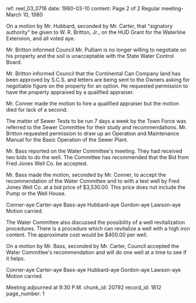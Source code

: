 ref: reel_03_0716
date: 1980-03-10
content: Page 2 of 2
Regular meeting-March 10, 1980

On a motion by Mr. Hubbard, seconded by Mr. Carter, that "signatory authority" be given to W. R. Britton, Jr., on the HUD Grant for the Waterline Extension, and all voted aye.

Mr. Britton informed Council Mr. Pulliam is no longer willing to negotiate on his property and the soil is unacceptable with the State Water Control Board.

Mr. Britton informed Council that the Continental Can Company land has been approved by S.C.S. and letters are being sent to the Owners asking for negotiable figure on the property for an option. He requested permission to have the property appraised by a qualified appraiser.

Mr. Conner made the motion to hire a qualified appraiser but the motion died for lack of a second.

The matter of Sewer Tests to be run 7 days a week by the Town Force was referred to the Sewer Committee for their study and recommendations. Mr. Britton requested permission to draw up an Operation and Maintenance Manual for the Basic Operation of the Sewer Plant.

Mr. Bass reported on the Water Committee's meeting. They had received two bids to do the well. The Committee has recommended that the Bid from Fred Jones Well Co. be accepted.

Mr. Bass made the motion, seconded by Mr. Conner, to accept the recommendation of the Water Committee and to with a test well by Fred Jones Well Co. at a bid price of $3,530.00. This price does not include the Pump or the Well House.

Conner-aye Carter-aye Bass-aye Hubbard-aye Gordon-aye Lawson-aye Motion carried.

The Water Committee also discussed the possibility of a well revitalization procedures. There is a procedure which can revitalize a well with a high iron content. The approximate cost would be $400.00 per well.

On a motion by Mr. Bass, seconded by Mr. Carter, Council accepted the Water Committee's recommendation and will do one well at a time to see if it helps.

Conner-aye Carter-aye Bass-aye Hubbard-aye Gordon-aye Lawson-aye Motion carried.

Meeting adjourned at 9:30 P.M.
chunk_id: 20792
record_id: 1812
page_number: 1

